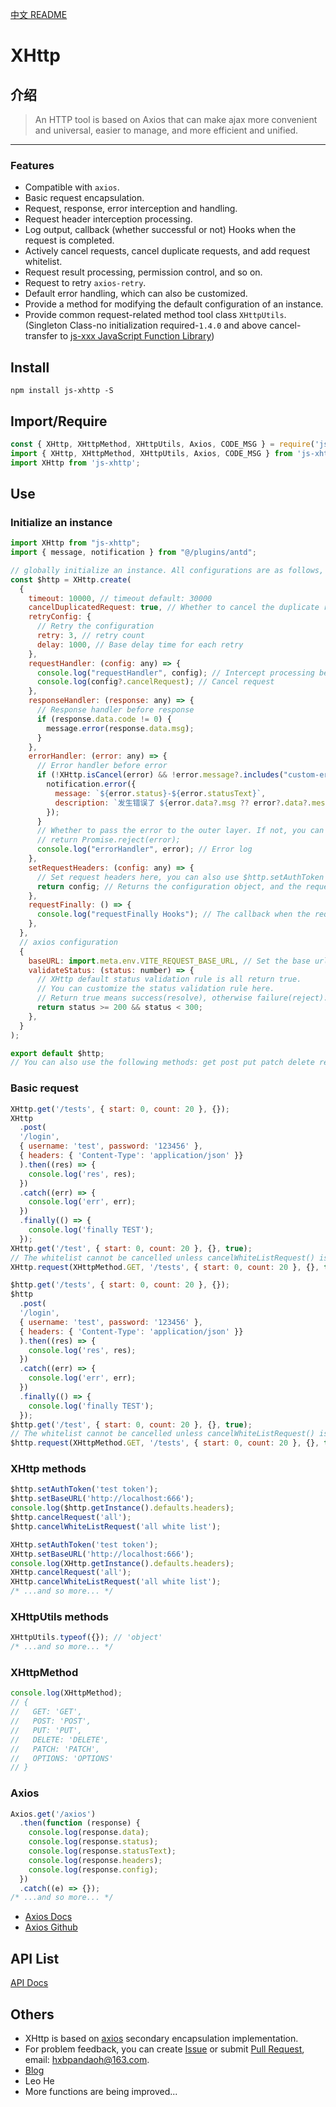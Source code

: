 [中文 README](https://github.com/pandaoh/js-xhttp)

# XHttp

## 介绍

> An HTTP tool is based on Axios that can make ajax more convenient and universal, easier to manage, and more efficient and unified.

-----

### Features

* Compatible with `axios`.
* Basic request encapsulation.
* Request, response, error interception and handling.
* Request header interception processing.
* Log output, callback (whether successful or not) Hooks when the request is completed.
* Actively cancel requests, cancel duplicate requests, and add request whitelist.
* Request result processing, permission control, and so on.
* Request to retry `axios-retry`.
* Default error handling, which can also be customized.
* Provide a method for modifying the default configuration of an instance.
* Provide common request-related method tool class `XHttpUtils`. (Singleton Class-no initialization required-`1.4.0` and above cancel-transfer to [js-xxx JavaScript Function Library](https://www.npmjs.com/package/js-xxx))

## Install

```shell
npm install js-xhttp -S
```

## Import/Require

```javascript
const { XHttp, XHttpMethod, XHttpUtils, Axios, CODE_MSG } = require('js-xhttp');
import { XHttp, XHttpMethod, XHttpUtils, Axios, CODE_MSG } from 'js-xhttp';
import XHttp from 'js-xhttp';
```

## Use

### Initialize an instance

```javascript
import XHttp from "js-xhttp";
import { message, notification } from "@/plugins/antd";

// globally initialize an instance. All configurations are as follows, all optional parameters. You can also XHttp.create(); initialize directly.
const $http = XHttp.create(
  {
    timeout: 10000, // timeout default: 30000
    cancelDuplicatedRequest: true, // Whether to cancel the duplicate request default: true
    retryConfig: {
      // Retry the configuration
      retry: 3, // retry count
      delay: 1000, // Base delay time for each retry
    },
    requestHandler: (config: any) => {
      console.log("requestHandler", config); // Intercept processing before request
      console.log(config?.cancelRequest); // Cancel request
    },
    responseHandler: (response: any) => {
      // Response handler before response
      if (response.data.code != 0) {
        message.error(response.data.msg);
      }
    },
    errorHandler: (error: any) => {
      // Error handler before error
      if (!XHttp.isCancel(error) && !error.message?.includes("custom-error")) {
        notification.error({
          message: `${error.status}-${error.statusText}`,
          description: `发生错误了 ${error.data?.msg ?? error?.data?.message ?? "未知错误"}`,
        });
      }
      // Whether to pass the error to the outer layer. If not, you can avoid customizing the error handling for each request.
      // return Promise.reject(error); 
      console.log("errorHandler", error); // Error log
    },
    setRequestHeaders: (config: any) => {
      // Set request headers here, you can also use $http.setAuthToken to set the authorization token.
      return config; // Returns the configuration object, and the request header can be modified. must return an Headers object, otherwise an error will be thrown.
    },
    requestFinally: () => {
      console.log("requestFinally Hooks"); // The callback when the request is completed, regardless of the result.
    },
  },
  // axios configuration
  {
    baseURL: import.meta.env.VITE_REQUEST_BASE_URL, // Set the base url by environment variables
    validateStatus: (status: number) => {
      // XHttp default status validation rule is all return true.
      // You can customize the status validation rule here.
      // Return true means success(resolve), otherwise failure(reject). You can customize the status validation rule here.
      return status >= 200 && status < 300;
    },
  }
);

export default $http;
// You can also use the following methods: get post put patch delete request. You can also use the axios object, tools class, etc.
```

### Basic request

```javascript
XHttp.get('/tests', { start: 0, count: 20 }, {});
XHttp
  .post(
  '/login',
  { username: 'test', password: '123456' },
  { headers: { 'Content-Type': 'application/json' }}
  ).then((res) => {
    console.log('res', res);
  })
  .catch((err) => {
    console.log('err', err);
  })
  .finally(() => {
    console.log('finally TEST');
  });
XHttp.get('/test', { start: 0, count: 20 }, {}, true); 
// The whitelist cannot be cancelled unless cancelWhiteListRequest() is called
XHttp.request(XHttpMethod.GET, '/tests', { start: 0, count: 20 }, {}, true);

$http.get('/tests', { start: 0, count: 20 }, {});
$http
  .post(
  '/login',
  { username: 'test', password: '123456' },
  { headers: { 'Content-Type': 'application/json' }}
  ).then((res) => {
    console.log('res', res);
  })
  .catch((err) => {
    console.log('err', err);
  })
  .finally(() => {
    console.log('finally TEST');
  });
$http.get('/test', { start: 0, count: 20 }, {}, true); 
// The whitelist cannot be cancelled unless cancelWhiteListRequest() is called
$http.request(XHttpMethod.GET, '/tests', { start: 0, count: 20 }, {}, true);
```

### XHttp methods

```javascript
$http.setAuthToken('test token');
$http.setBaseURL('http://localhost:666');
console.log($http.getInstance().defaults.headers);
$http.cancelRequest('all');
$http.cancelWhiteListRequest('all white list');

XHttp.setAuthToken('test token');
XHttp.setBaseURL('http://localhost:666');
console.log(XHttp.getInstance().defaults.headers);
XHttp.cancelRequest('all');
XHttp.cancelWhiteListRequest('all white list');
/* ...and so more... */
```

### XHttpUtils methods

```javascript
XHttpUtils.typeof({}); // 'object'
/* ...and so more... */
```

### XHttpMethod

```javascript
console.log(XHttpMethod);
// {
//   GET: 'GET',
//   POST: 'POST',
//   PUT: 'PUT',
//   DELETE: 'DELETE',
//   PATCH: 'PATCH',
//   OPTIONS: 'OPTIONS'
// }
```

### Axios

```javascript
Axios.get('/axios')
  .then(function (response) {
    console.log(response.data);
    console.log(response.status);
    console.log(response.statusText);
    console.log(response.headers);
    console.log(response.config);
  })
  .catch((e) => {});
/* ...and so more... */
```

* [Axios Docs](https://www.axios-http.cn/docs/intro)
* [Axios Github](https://github.com/axios/axios)

## API List

[API Docs](https://github.com/pandaoh/js-xhttp/blob/master/docs/README.md)

## Others

* XHttp is based on [axios](https://github.com/axios/axios) secondary encapsulation implementation.
* For problem feedback, you can create [Issue](https://github.com/pandaoh/js-xhttp/issues) or submit [Pull Request](https://github.com/pandaoh/js-xhttp/pulls), email: [hxbpandaoh@163.com](mailto:hxbpandaoh@163.com).
* [Blog](http://a.biugle.cn)
* Leo He
* More functions are being improved...
